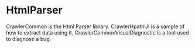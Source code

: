 # HtmlParser
CrawlerCommon is the Html Parser library.  CrawlerHpathUI is a sample of how to extract data using it.  CrawlerCommonVisualDiagnostic is a tool used to diagnose a bug.  
